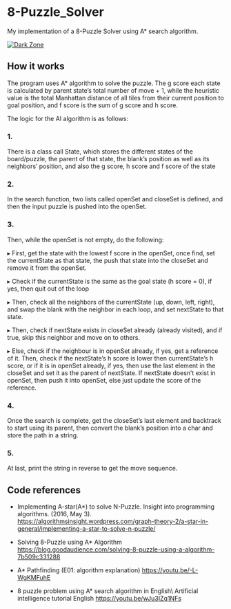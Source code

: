 # 8-Puzzle_Solver
My implementation of a 8-Puzzle Solver using A* search algorithm.

[![Dark Zone](https://img.youtube.com/vi/MXoERlO0tsA/0.jpg)](https://youtu.be/MXoERlO0tsA)

## How it works

The program uses A* algorithm to solve the puzzle. The g score each state is calculated by parent state’s total number of move + 1, while the heuristic value is the total Manhattan distance of all tiles from their current position to goal position, and f score is the sum of g score and h score.

The logic for the AI algorithm is as follows:

### 1.
There is a class call State, which stores the different states of the board/puzzle, the parent of that state, the blank’s position as well as its neighbors’ position, and also the g score, h score and f score of the state

### 2.
In the search function, two lists called openSet and closeSet is defined, and then the input puzzle is pushed into the openSet.

### 3.
Then, while the openSet is not empty, do the following:

▸ First, get the state with the lowest f score in the openSet, once find, set the currentState as that state, the push that state into the closeSet and remove it from the openSet.

▸ Check if the currentState is the same as the goal state (h score = 0), if yes, then quit out of the loop

▸ Then, check all the neighbors of the currentState (up, down, left, right), and swap the blank with the neighbor in each loop, and set nextState to that state.

▸ Then, check if nextState exists in closeSet already (already visited), and if true, skip this neighbor and move on to others.

▸ Else, check if the neighbour is in openSet already, if yes, get a reference of it. Then, check if the nextState’s h score is lower then currentState’s h score, or if it is in openSet already, if yes, then use the last element in the closeSet and set it as the parent of nextState. If nextState doesn’t exist in openSet, then push it into openSet, else just update the score of the reference.

### 4.
Once the search is complete, get the closeSet’s last element and backtrack to start using its parent, then convert the blank’s position into a char and store the path in a string.

### 5.
At last, print the string in reverse to get the move sequence.

## Code references
- Implementing A-star(A*) to solve N-Puzzle. Insight into programming algorithms. (2016, May 3). https://algorithmsinsight.wordpress.com/graph-theory-2/a-star-in-general/implementing-a-star-to-solve-n-puzzle/

- Solving 8-Puzzle using A* Algorithm https://blog.goodaudience.com/solving-8-puzzle-using-a-algorithm-7b509c331288

- A* Pathfinding (E01: algorithm explanation) https://youtu.be/-L-WgKMFuhE

- 8 puzzle problem using A* search algorithm in English\ Artificial intelligence tutorial English https://youtu.be/wJu3IZq1NFs
